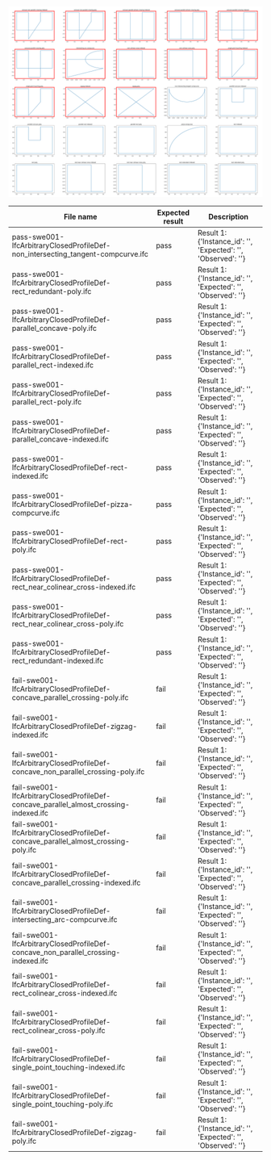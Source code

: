 ![images.png](images.png)

| File name | Expected result | Description |
| --- | --- | --- |
| pass-swe001-IfcArbitraryClosedProfileDef-non\_intersecting\_tangent-compcurve.ifc | pass | Result 1: {'Instance\_id': '', 'Expected': '', 'Observed': ''} |
| pass-swe001-IfcArbitraryClosedProfileDef-rect\_redundant-poly.ifc | pass | Result 1: {'Instance\_id': '', 'Expected': '', 'Observed': ''} |
| pass-swe001-IfcArbitraryClosedProfileDef-parallel\_concave-poly.ifc | pass | Result 1: {'Instance\_id': '', 'Expected': '', 'Observed': ''} |
| pass-swe001-IfcArbitraryClosedProfileDef-parallel\_rect-indexed.ifc | pass | Result 1: {'Instance\_id': '', 'Expected': '', 'Observed': ''} |
| pass-swe001-IfcArbitraryClosedProfileDef-parallel\_rect-poly.ifc | pass | Result 1: {'Instance\_id': '', 'Expected': '', 'Observed': ''} |
| pass-swe001-IfcArbitraryClosedProfileDef-parallel\_concave-indexed.ifc | pass | Result 1: {'Instance\_id': '', 'Expected': '', 'Observed': ''} |
| pass-swe001-IfcArbitraryClosedProfileDef-rect-indexed.ifc | pass | Result 1: {'Instance\_id': '', 'Expected': '', 'Observed': ''} |
| pass-swe001-IfcArbitraryClosedProfileDef-pizza-compcurve.ifc | pass | Result 1: {'Instance\_id': '', 'Expected': '', 'Observed': ''} |
| pass-swe001-IfcArbitraryClosedProfileDef-rect-poly.ifc | pass | Result 1: {'Instance\_id': '', 'Expected': '', 'Observed': ''} |
| pass-swe001-IfcArbitraryClosedProfileDef-rect\_near\_colinear\_cross-indexed.ifc | pass | Result 1: {'Instance\_id': '', 'Expected': '', 'Observed': ''} |
| pass-swe001-IfcArbitraryClosedProfileDef-rect\_near\_colinear\_cross-poly.ifc | pass | Result 1: {'Instance\_id': '', 'Expected': '', 'Observed': ''} |
| pass-swe001-IfcArbitraryClosedProfileDef-rect\_redundant-indexed.ifc | pass | Result 1: {'Instance\_id': '', 'Expected': '', 'Observed': ''} |
| fail-swe001-IfcArbitraryClosedProfileDef-concave\_parallel\_crossing-poly.ifc | fail | Result 1: {'Instance\_id': '', 'Expected': '', 'Observed': ''} |
| fail-swe001-IfcArbitraryClosedProfileDef-zigzag-indexed.ifc | fail | Result 1: {'Instance\_id': '', 'Expected': '', 'Observed': ''} |
| fail-swe001-IfcArbitraryClosedProfileDef-concave\_non\_parallel\_crossing-poly.ifc | fail | Result 1: {'Instance\_id': '', 'Expected': '', 'Observed': ''} |
| fail-swe001-IfcArbitraryClosedProfileDef-concave\_parallel\_almost\_crossing-indexed.ifc | fail | Result 1: {'Instance\_id': '', 'Expected': '', 'Observed': ''} |
| fail-swe001-IfcArbitraryClosedProfileDef-concave\_parallel\_almost\_crossing-poly.ifc | fail | Result 1: {'Instance\_id': '', 'Expected': '', 'Observed': ''} |
| fail-swe001-IfcArbitraryClosedProfileDef-concave\_parallel\_crossing-indexed.ifc | fail | Result 1: {'Instance\_id': '', 'Expected': '', 'Observed': ''} |
| fail-swe001-IfcArbitraryClosedProfileDef-intersecting\_arc-compcurve.ifc | fail | Result 1: {'Instance\_id': '', 'Expected': '', 'Observed': ''} |
| fail-swe001-IfcArbitraryClosedProfileDef-concave\_non\_parallel\_crossing-indexed.ifc | fail | Result 1: {'Instance\_id': '', 'Expected': '', 'Observed': ''} |
| fail-swe001-IfcArbitraryClosedProfileDef-rect\_colinear\_cross-indexed.ifc | fail | Result 1: {'Instance\_id': '', 'Expected': '', 'Observed': ''} |
| fail-swe001-IfcArbitraryClosedProfileDef-rect\_colinear\_cross-poly.ifc | fail | Result 1: {'Instance\_id': '', 'Expected': '', 'Observed': ''} |
| fail-swe001-IfcArbitraryClosedProfileDef-single\_point\_touching-indexed.ifc | fail | Result 1: {'Instance\_id': '', 'Expected': '', 'Observed': ''} |
| fail-swe001-IfcArbitraryClosedProfileDef-single\_point\_touching-poly.ifc | fail | Result 1: {'Instance\_id': '', 'Expected': '', 'Observed': ''} |
| fail-swe001-IfcArbitraryClosedProfileDef-zigzag-poly.ifc | fail | Result 1: {'Instance\_id': '', 'Expected': '', 'Observed': ''} |

